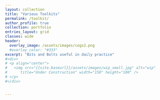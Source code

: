 ```yaml
---
layout: collection
title: "Various Toolkits"
permalink: /toolkit/
author_profile: true
collection: portfolio
entries_layout: grid
classes: wide
header:
  overlay_image: /assets/images/cogs2.png
  #overlay_color: "#333"
excerpt: "Bits and Bolts useful in daily practice"
#<div>
# <p align="center">
#   <img src="{{site.baseurl}}/assets/images/wip_small.jpg" alt="wip"
# 	   title="Under Construction" width="150" height="100" />
# </p>
#</div>


---
```


